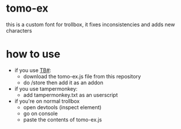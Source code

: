 # tomo-ex

this is a custom font for trollbox, it fixes inconsistencies and adds new characters

# how to use

- if you use [TB#](https://dell-optiplex-790.github.io/tbjb/):
  - download the tomo-ex.js file from this repository
  - do /store then add it as an addon
- if you use tampermonkey:
  - add tampermonkey.txt as an userscript
- if you're on normal trollbox
  - open devtools (inspect element)
  - go on console
  - paste the contents of tomo-ex.js
